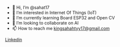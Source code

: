 - 👋 Hi, I’m @sahat17
- 👀 I’m interested in Internet Of Things (IoT) 
- 🌱 I’m currently learning Board ESP32 and Open CV
- 💞️ I’m looking to collaborate on AI
- 📫 How to reach me kingsahahtyy17@gmail.com

[Linkedin](https://www.linkedin.com/in/sahat-m-lumbantoruan-7b8922270/)
<!---
sahat17/sahat17 is a ✨ special ✨ repository because its `README.md` (this file) appears on your GitHub profile.
You can click the Preview link to take a look at your changes.
--->
